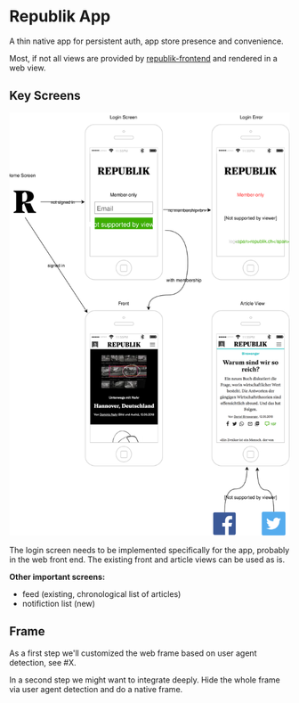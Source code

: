# Republik App

A thin native app for persistent auth, app store presence and convenience.

Most, if not all views are provided by [republik-frontend](https://github.com/orbiting/republik-frontend) and rendered in a web view.

## Key Screens

![Login, Front and Article Screen](docs/keyscreens.svg)

The login screen needs to be implemented specifically for the app, probably in the web front end. The existing front and article views can be used as is.

**Other important screens:**
- feed (existing, chronological list of articles)
- notifiction list (new)

## Frame

As a first step we'll customized the web frame based on user agent detection, see #X.

In a second step we might want to integrate deeply. Hide the whole frame via user agent detection and do a native frame.
